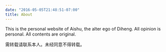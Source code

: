 ```yaml
---
date: "2016-05-05T21:48:51-07:00"
title: About
---
```


This is the personal website of Aishu, the alter ego of Diheng. All opinion is personal. All contents are original.

需转载请联系本人。未经同意不得转载。
